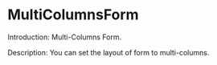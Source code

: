 # MultiColumnsForm

Introduction: Multi-Columns Form.

Description: You can set the layout of form to multi-columns.
